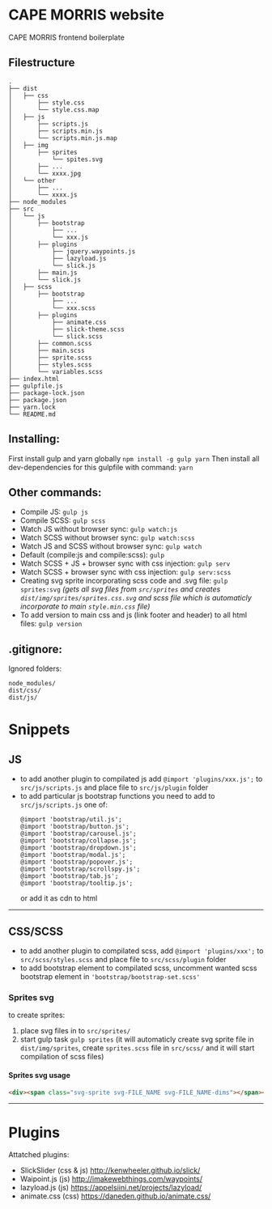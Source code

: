 # CAPE MORRIS website

CAPE MORRIS frontend boilerplate

## Filestructure
```
.
├── dist
│   ├── css
│       ├── style.css
│       └── style.css.map
│   ├── js
│       ├── scripts.js
│       ├── scripts.min.js
│       └── scripts.min.js.map
│   ├── img
│       ├── sprites
│           └── spites.svg
│       ├── ...
│       └── xxxx.jpg
│   └── other
│       ├── ...
│       └── xxxx.js
├── node_modules
├── src
│   └── js
│       ├── bootstrap
│           ├── ...
│           └── xxx.js
│       ├── plugins
│           ├── jquery.waypoints.js
│           ├── lazyload.js
│           └── slick.js
│       ├── main.js
│       └── slick.js
│   ├── scss
│       ├── bootstrap
│           ├── ...
│           └── xxx.scss
│       ├── plugins
│           ├── animate.css
│           ├── slick-theme.scss
│           └── slick.scss
│       ├── common.scss
│       ├── main.scss
│       ├── sprite.scss
│       ├── styles.scss
│       └── variables.scss
├── index.html
├── gulpfile.js
├── package-lock.json
├── package.json
├── yarn.lock
└── README.md
```

## Installing:

First install gulp and yarn globally `npm install -g gulp yarn`
Then install all dev-dependencies for this gulpfile with command: `yarn`


## Other commands:

* Compile JS: `gulp js`
* Compile SCSS: `gulp scss`
* Watch JS without browser sync: `gulp watch:js`
* Watch SCSS without browser sync: `gulp watch:scss`
* Watch JS and SCSS without browser sync: `gulp watch`
* Default (compile:js and compile:scss): `gulp`
* Watch SCSS + JS + browser sync with css injection: `gulp serv`
* Watch SCSS + browser sync with css injection: `gulp serv:scss`
* Creating svg sprite incorporating scss code and .svg file: `gulp sprites:svg`
    _(gets all svg files from `src/sprites` and creates `dist/img/sprites/sprites.css.svg` and scss file which is automaticly incorporate to main `style.min.css`
     file)_
* To add version to main css and js (link footer and header) to all html files: `gulp version`


## .gitignore:

Ignored folders:
```
node_modules/
dist/css/
dist/js/
```

# Snippets

## JS
* to add another plugin to compilated js add `@import 'plugins/xxx.js';` to `src/js/scripts.js` and place file to `src/js/plugin` folder
* to add particular js bootstrap functions you need to add to `src/js/scripts.js` one of:
    ```
    @import 'bootstrap/util.js';
    @import 'bootstrap/button.js';
    @import 'bootstrap/carousel.js';
    @import 'bootstrap/collapse.js';
    @import 'bootstrap/dropdown.js';
    @import 'bootstrap/modal.js';
    @import 'bootstrap/popover.js';
    @import 'bootstrap/scrollspy.js';
    @import 'bootstrap/tab.js';
    @import 'bootstrap/tooltip.js';
    ```
    or add it as cdn to html
___

## CSS/SCSS
* to add another plugin to compilated scss, add `@import 'plugins/xxx';` to `src/scss/styles.scss` and place file to `src/scss/plugin` folder
* to add bootstrap element to compilated scss, uncomment wanted scss bootstrap element in `'bootstrap/bootstrap-set.scss'`

### Sprites svg
to create sprites:
1. place svg files in to `src/sprites/`
1. start gulp task `gulp sprites` (it will automaticly create svg sprite file in `dist/img/sprites`, create `sprites.scss` file in `src/scss/` and it will start compilation of scss files)

#### Sprites svg usage
```html
<div><span class="svg-sprite svg-FILE_NAME svg-FILE_NAME-dims"></span></div>
```
___
# Plugins

Attatched plugins:

* SlickSlider (css & js)  http://kenwheeler.github.io/slick/
* Waipoint.js (js)        http://imakewebthings.com/waypoints/
* lazyload.js (js)        https://appelsiini.net/projects/lazyload/
* animate.css (css)       https://daneden.github.io/animate.css/

